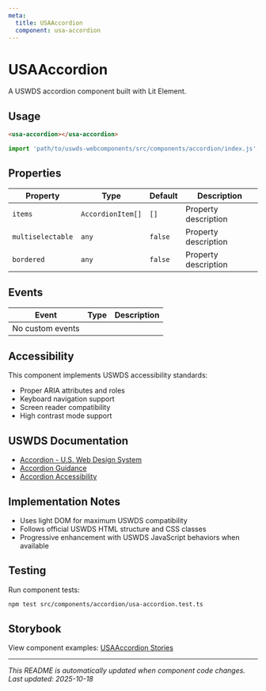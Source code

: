 ```yaml
---
meta:
  title: USAAccordion
  component: usa-accordion
---
```


# USAAccordion

A USWDS accordion component built with Lit Element.

## Usage

```html
<usa-accordion></usa-accordion>
```

```javascript
import 'path/to/uswds-webcomponents/src/components/accordion/index.js';
```

## Properties

| Property          | Type              | Default | Description          |
| ----------------- | ----------------- | ------- | -------------------- |
| `items`           | `AccordionItem[]` | `[]`    | Property description |
| `multiselectable` | `any`             | `false` | Property description |
| `bordered`        | `any`             | `false` | Property description |

## Events

| Event            | Type | Description |
| ---------------- | ---- | ----------- |
| No custom events |      |             |

## Accessibility

This component implements USWDS accessibility standards:

- Proper ARIA attributes and roles
- Keyboard navigation support
- Screen reader compatibility
- High contrast mode support

## USWDS Documentation

- [Accordion - U.S. Web Design System](https://designsystem.digital.gov/components/accordion/)
- [Accordion Guidance](https://designsystem.digital.gov/components/accordion/#guidance)
- [Accordion Accessibility](https://designsystem.digital.gov/components/accordion/#accessibility)

## Implementation Notes

- Uses light DOM for maximum USWDS compatibility
- Follows official USWDS HTML structure and CSS classes
- Progressive enhancement with USWDS JavaScript behaviors when available

## Testing

Run component tests:

```bash
npm test src/components/accordion/usa-accordion.test.ts
```

## Storybook

View component examples: [USAAccordion Stories](http://localhost:6006/?path=/story/components-accordion)

---

_This README is automatically updated when component code changes._
_Last updated: 2025-10-18_
